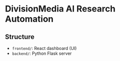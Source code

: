 # DivisionMedia AI Research Automation

## Structure
- `frontend/`: React dashboard (UI)
- `backend/`: Python Flask server
